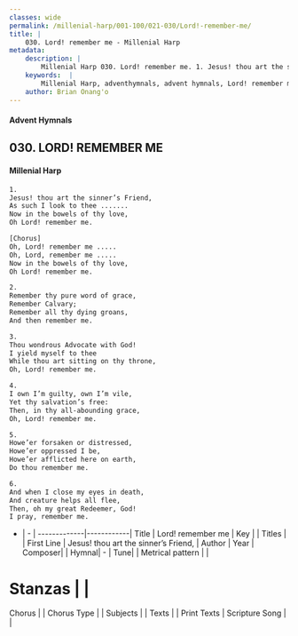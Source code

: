 ```yaml
---
classes: wide
permalink: /millenial-harp/001-100/021-030/Lord!-remember-me/
title: |
    030. Lord! remember me - Millenial Harp
metadata:
    description: |
        Millenial Harp 030. Lord! remember me. 1. Jesus! thou art the sinner’s Friend, As such I look to thee ....... Now in the bowels of thy love, Oh Lord! remember me.
    keywords:  |
        Millenial Harp, adventhymnals, advent hymnals, Lord! remember me, Jesus! thou art the sinner’s Friend, . 
    author: Brian Onang'o
---
```

#### Advent Hymnals
## 030. LORD! REMEMBER ME
####  Millenial Harp
```txt
1. 
Jesus! thou art the sinner’s Friend, 
As such I look to thee ....... 
Now in the bowels of thy love, 
Oh Lord! remember me.

[Chorus] 
Oh, Lord! remember me ..... 
Oh, Lord, remember me ..... 
Now in the bowels of thy love, 
Oh Lord! remember me.

2. 
Remember thy pure word of grace, 
Remember Calvary; 
Remember all thy dying groans, 
And then remember me.

3. 
Thou wondrous Advocate with God! 
I yield myself to thee 
While thou art sitting on thy throne, 
Oh, Lord! remember me.

4. 
I own I’m guilty, own I’m vile, 
Yet thy salvation’s free: 
Then, in thy all-abounding grace, 
Oh, Lord! remember me.

5. 
Howe’er forsaken or distressed, 
Howe’er oppressed I be, 
Howe’er afflicted here on earth, 
Do thou remember me.

6. 
And when I close my eyes in death, 
And creature helps all flee, 
Then, oh my great Redeemer, God! 
I pray, remember me.
```
- |   -  |
-------------|------------|
Title | Lord! remember me |
Key |  |
Titles |  |
First Line | Jesus! thou art the sinner’s Friend,  |
Author | 
Year | 
Composer|  |
Hymnal|  - |
Tune|  |
Metrical pattern | |
# Stanzas |  |
Chorus |  |
Chorus Type |  |
Subjects |  |
Texts |  |
Print Texts | 
Scripture Song |  |
    
